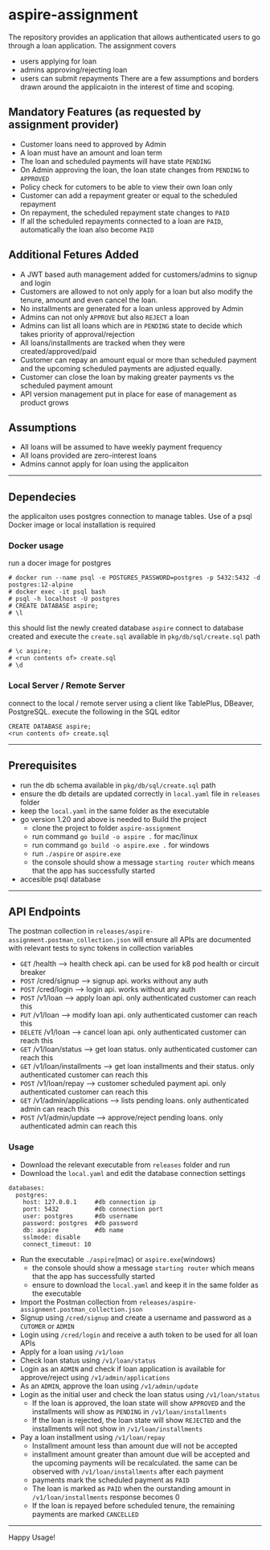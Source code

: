 # aspire-assignment
The repository provides an application that allows authenticated users to go through a loan application.
The assignment covers
* users applying for loan
* admins approving/rejecting loan
* users can submit repayments
There are a few assumptions and borders drawn around the applicaiotn in the interest of time and scoping. 

## Mandatory Features (as requested by assignment provider)
* Customer loans need to approved by Admin
* A loan must have an amount and loan term
* The loan and scheduled payments will have state `PENDING`
* On Admin approving the loan, the loan state changes from `PENDING` to `APPROVED`
* Policy check for cutomers to be able to view their own loan only
* Customer can add a repayment greater or equal to the scheduled repayment
* On repayment, the scheduled repayment state changes to `PAID`
* If all the scheduled repayments connected to a loan are `PAID`, automatically the loan also become `PAID`

## Additional Fetures Added
* A JWT based auth management added for customers/admins to signup and login
* Customers are allowed to not only apply for a loan but also modify the tenure, amount and even cancel the loan.
* No installments are generated for a loan unless approved by Admin
* Admins can not only `APPROVE` but also `REJECT` a loan
* Admins can list all loans which are in `PENDING` state to decide which takes priority of approval/rejection
* All loans/installments are tracked when they were created/approved/paid
* Customer can repay an amount equal or more than scheduled payment and the upcoming scheduled payments are adjusted equally.
* Customer can close the loan by making greater payments vs the scheduled payment amount
* API version management put in place for ease of management as product grows

## Assumptions
* All loans will be assumed to have weekly payment frequency
* All loans provided are zero-interest loans
* Admins cannot apply for loan using the applicaiton

---

## Dependecies
the applicaiton uses postgres connection to manage tables. Use of a psql Docker image or local installation is required

### Docker usage
run a docer image for postgres
```
# docker run --name psql -e POSTGRES_PASSWORD=postgres -p 5432:5432 -d postgres:12-alpine
# docker exec -it psql bash
# psql -h localhost -U postgres
# CREATE DATABASE aspire;
# \l
```
this should list the newly created database ```aspire```
connect to database created and execute the ```create.sql``` available in ```pkg/db/sql/create.sql``` path
```
# \c aspire;
# <run contents of> create.sql
# \d
```

### Local Server / Remote Server
connect to the local / remote server using a client like TablePlus, DBeaver, PostgreSQL.
execute the following in the SQL editor
```
CREATE DATABASE aspire;
<run contents of> create.sql
```

---

## Prerequisites
* run the db schema available in ```pkg/db/sql/create.sql``` path
* ensure the db details are updated correctly in ```local.yaml``` file in ```releases``` folder
* keep the ```local.yaml``` in the same folder as the executable
* go version 1.20 and above is needed to Build the project
    * clone the project to folder ```aspire-assignment```
    * run command ```go build -o aspire .``` for mac/linux
    * run command ```go build -o aspire.exe .``` for windows
    * run ```./aspire``` or ```aspire.exe```
    * the console should show a message ```starting router``` which means that the app has successfully started
* accesible psql database

---

## API Endpoints
The postman collection in ```releases/aspire-assignment.postman_collection.json``` will ensure all APIs are documented with relevant tests to sync tokens in collection variables

* `GET`    /health                   --> health check api. can be used for k8 pod health or circuit breaker
* `POST`   /cred/signup              --> signup api. works without any auth
* `POST`   /cred/login               --> login api. works without any auth
* `POST`   /v1/loan                  --> apply loan api. only authenticated customer can reach this
* `PUT`    /v1/loan                  --> modify loan api. only authenticated customer can reach this
* `DELETE` /v1/loan                  --> cancel loan api. only authenticated customer can reach this
* `GET`    /v1/loan/status           --> get loan status. only authenticated customer can reach this
* `GET`    /v1/loan/installments     --> get loan installments and their status. only authenticated customer can reach this
* `POST`   /v1/loan/repay            --> customer scheduled payment api. only authenticated customer can reach this
* `GET`    /v1/admin/applications    --> lists pending loans. only authenticated admin can reach this
* `POST`   /v1/admin/update          --> approve/reject pending loans. only authenticated admin can reach this

### Usage
* Download the relevant executable from `releases` folder and run
* Download the `local.yaml` and edit the database connection settings
```
databases:
  postgres:
    host: 127.0.0.1     #db connection ip
    port: 5432          #db connection port
    user: postgres      #db username
    password: postgres  #db password
    db: aspire          #db name
    sslmode: disable
    connect_timeout: 10
```
* Run the executable ```./aspire```(mac) or ```aspire.exe```(windows)
    * the console should show a message ```starting router``` which means that the app has successfully started
    * ensure to download the `local.yaml` and keep it in the same folder as the executable
* Import the Postman collection from ```releases/aspire-assignment.postman_collection.json```
* Signup using `/cred/signup` and create a username and password as a `CUTOMER` or `ADMIN`
* Login using `/cred/login` and receive a auth token to be used for all loan APIs
* Apply for a loan using `/v1/loan`
* Check loan status using `/v1/loan/status`
* Login as an `ADMIN` and check if loan application is available for approve/reject using `/v1/admin/applications`
* As an `ADMIN`, approve the loan using `/v1/admin/update`
* Login as the initial user and check the loan status using `/v1/loan/status`
    * If the loan is approved, the loan state will show `APPROVED` and the installments will show as `PENDING` in `/v1/loan/installments`
    * If the loan is rejected, the loan state will show `REJECTED` and the installments will not show in `/v1/loan/installments`
* Pay a loan installment using `/v1/loan/repay`
    * Installment amount less than amount due will not be accepted
    * installment amount greater than amount due will be accepted and the upcoming payments will be recalculated. the same can be observed with `/v1/loan/installments` after each payment
    * payments mark the scheduled payment as `PAID`
    * The loan is marked as `PAID` when the ourstanding amount in `/v1/loan/installments` response becomes 0
    * If the loan is repayed before scheduled tenure, the remaining payments are marked `CANCELLED`

---

Happy Usage!
